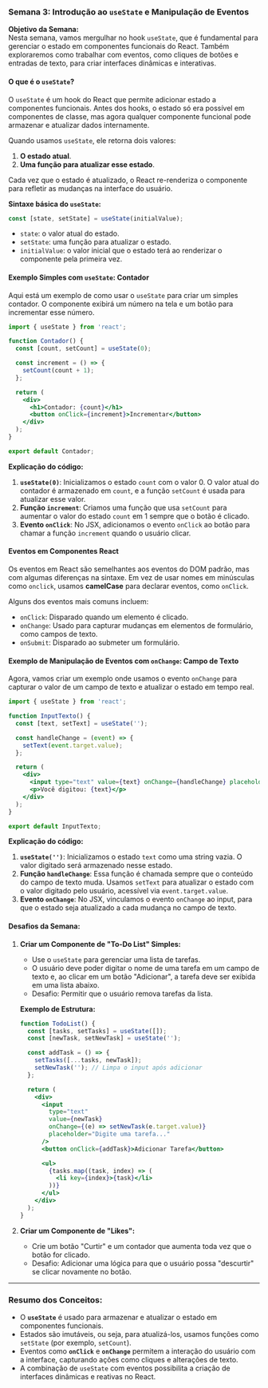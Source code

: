 ### Semana 3: Introdução ao `useState` e Manipulação de Eventos

**Objetivo da Semana:**  
Nesta semana, vamos mergulhar no hook `useState`, que é fundamental para gerenciar o estado em componentes funcionais do React. Também exploraremos como trabalhar com eventos, como cliques de botões e entradas de texto, para criar interfaces dinâmicas e interativas.

#### O que é o `useState`?

O `useState` é um hook do React que permite adicionar estado a componentes funcionais. Antes dos hooks, o estado só era possível em componentes de classe, mas agora qualquer componente funcional pode armazenar e atualizar dados internamente.

Quando usamos `useState`, ele retorna dois valores:
1. **O estado atual**.
2. **Uma função para atualizar esse estado**.

Cada vez que o estado é atualizado, o React re-renderiza o componente para refletir as mudanças na interface do usuário.

**Sintaxe básica do `useState`:**
```jsx
const [state, setState] = useState(initialValue);
```

- `state`: o valor atual do estado.
- `setState`: uma função para atualizar o estado.
- `initialValue`: o valor inicial que o estado terá ao renderizar o componente pela primeira vez.

#### Exemplo Simples com `useState`: Contador

Aqui está um exemplo de como usar o `useState` para criar um simples contador. O componente exibirá um número na tela e um botão para incrementar esse número.

```jsx
import { useState } from 'react';

function Contador() {
  const [count, setCount] = useState(0);

  const increment = () => {
    setCount(count + 1);
  };

  return (
    <div>
      <h1>Contador: {count}</h1>
      <button onClick={increment}>Incrementar</button>
    </div>
  );
}

export default Contador;
```

**Explicação do código:**
1. **`useState(0)`**: Inicializamos o estado `count` com o valor 0. O valor atual do contador é armazenado em `count`, e a função `setCount` é usada para atualizar esse valor.
2. **Função `increment`**: Criamos uma função que usa `setCount` para aumentar o valor do estado `count` em 1 sempre que o botão é clicado.
3. **Evento `onClick`**: No JSX, adicionamos o evento `onClick` ao botão para chamar a função `increment` quando o usuário clicar.

#### Eventos em Componentes React

Os eventos em React são semelhantes aos eventos do DOM padrão, mas com algumas diferenças na sintaxe. Em vez de usar nomes em minúsculas como `onclick`, usamos **camelCase** para declarar eventos, como `onClick`.

Alguns dos eventos mais comuns incluem:
- `onClick`: Disparado quando um elemento é clicado.
- `onChange`: Usado para capturar mudanças em elementos de formulário, como campos de texto.
- `onSubmit`: Disparado ao submeter um formulário.

#### Exemplo de Manipulação de Eventos com `onChange`: Campo de Texto

Agora, vamos criar um exemplo onde usamos o evento `onChange` para capturar o valor de um campo de texto e atualizar o estado em tempo real.

```jsx
import { useState } from 'react';

function InputTexto() {
  const [text, setText] = useState('');

  const handleChange = (event) => {
    setText(event.target.value);
  };

  return (
    <div>
      <input type="text" value={text} onChange={handleChange} placeholder="Digite algo..." />
      <p>Você digitou: {text}</p>
    </div>
  );
}

export default InputTexto;
```

**Explicação do código:**
1. **`useState('')`**: Inicializamos o estado `text` como uma string vazia. O valor digitado será armazenado nesse estado.
2. **Função `handleChange`**: Essa função é chamada sempre que o conteúdo do campo de texto muda. Usamos `setText` para atualizar o estado com o valor digitado pelo usuário, acessível via `event.target.value`.
3. **Evento `onChange`**: No JSX, vinculamos o evento `onChange` ao input, para que o estado seja atualizado a cada mudança no campo de texto.

#### Desafios da Semana:

1. **Criar um Componente de "To-Do List" Simples:**
   - Use o `useState` para gerenciar uma lista de tarefas.
   - O usuário deve poder digitar o nome de uma tarefa em um campo de texto e, ao clicar em um botão "Adicionar", a tarefa deve ser exibida em uma lista abaixo.
   - Desafio: Permitir que o usuário remova tarefas da lista.

   **Exemplo de Estrutura:**
   ```jsx
   function TodoList() {
     const [tasks, setTasks] = useState([]);
     const [newTask, setNewTask] = useState('');

     const addTask = () => {
       setTasks([...tasks, newTask]);
       setNewTask(''); // Limpa o input após adicionar
     };

     return (
       <div>
         <input
           type="text"
           value={newTask}
           onChange={(e) => setNewTask(e.target.value)}
           placeholder="Digite uma tarefa..."
         />
         <button onClick={addTask}>Adicionar Tarefa</button>

         <ul>
           {tasks.map((task, index) => (
             <li key={index}>{task}</li>
           ))}
         </ul>
       </div>
     );
   }
   ```

2. **Criar um Componente de "Likes":**
   - Crie um botão "Curtir" e um contador que aumenta toda vez que o botão for clicado.
   - Desafio: Adicionar uma lógica para que o usuário possa "descurtir" se clicar novamente no botão.

---

### Resumo dos Conceitos:
- O **`useState`** é usado para armazenar e atualizar o estado em componentes funcionais.
- Estados são imutáveis, ou seja, para atualizá-los, usamos funções como `setState` (por exemplo, `setCount`).
- Eventos como **`onClick`** e **`onChange`** permitem a interação do usuário com a interface, capturando ações como cliques e alterações de texto.
- A combinação de `useState` com eventos possibilita a criação de interfaces dinâmicas e reativas no React.